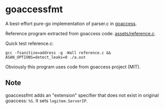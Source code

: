 # goaccessfmt

A best-effort pure-go implementation of parser.c in [goaccess](https://goaccess.io/).

Reference program extracted from goaccess code: [assets/reference.c](assets/reference.c). 

Quick test reference.c:

```shell
gcc -fsanitize=address -g -Wall reference.c && ASAN_OPTIONS=detect_leaks=0 ./a.out
```

Obviously this program uses code from goaccess project (MIT).

## Note

goaccessfmt adds an "extension" specifier that does not exist in original goaccess: `%S`. It sets `logitem.ServerIP`.

